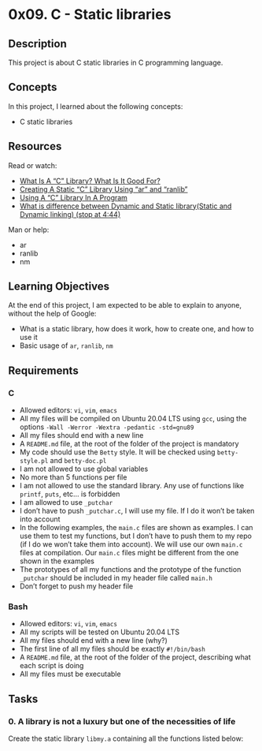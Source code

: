 # 0x09. C - Static libraries

## Description
This project is about C static libraries in C programming language.

## Concepts
In this project, I learned about the following concepts:
* C static libraries

## Resources
Read or watch:
* [What Is A “C” Library? What Is It Good For?](https://www.kaust.edu.sa/en/study/faculty/julien-barbier)
* [Creating A Static “C” Library Using “ar” and “ranlib”](https://www.geeksforgeeks.org/static-vs-dynamic-libraries/)
* [Using A “C” Library In A Program](https://www.ibm.com/docs/en/zos/2.1.0?topic=resources-using-c-library-program)
* [What is difference between Dynamic and Static library(Static and Dynamic linking) (stop at 4:44)](https://www.youtube.com/watch?v=eW5he5uFBNM)

Man or help:
* ar
* ranlib
* nm

## Learning Objectives
At the end of this project, I am expected to be able to explain to anyone, without the help of Google:
* What is a static library, how does it work, how to create one, and how to use it
* Basic usage of `ar`, `ranlib`, `nm`

## Requirements
### C
* Allowed editors: `vi`, `vim`, `emacs`
* All my files will be compiled on Ubuntu 20.04 LTS using `gcc`, using the options `-Wall -Werror -Wextra -pedantic -std=gnu89`
* All my files should end with a new line
* A `README.md` file, at the root of the folder of the project is mandatory
* My code should use the `Betty` style. It will be checked using `betty-style.pl` and `betty-doc.pl`
* I am not allowed to use global variables
* No more than 5 functions per file
* I am not allowed to use the standard library. Any use of functions like `printf`, `puts`, etc… is forbidden
* I am allowed to use `_putchar`
* I don’t have to push `_putchar.c`, I will use my file. If I do it won’t be taken into account
* In the following examples, the `main.c` files are shown as examples. I can use them to test my functions, but I don’t have to push them to my repo (if I do we won’t take them into account). We will use our own `main.c` files at compilation. Our `main.c` files might be different from the one shown in the examples
* The prototypes of all my functions and the prototype of the function `_putchar` should be included in my header file called `main.h`
* Don’t forget to push my header file

### Bash
* Allowed editors: `vi`, `vim`, `emacs`
* All my scripts will be tested on Ubuntu 20.04 LTS
* All my files should end with a new line (why?)
* The first line of all my files should be exactly `#!/bin/bash`
* A `README.md` file, at the root of the folder of the project, describing what each script is doing
* All my files must be executable

## Tasks
### 0. A library is not a luxury but one of the necessities of life
Create the static library `libmy.a` containing all the functions listed below:
